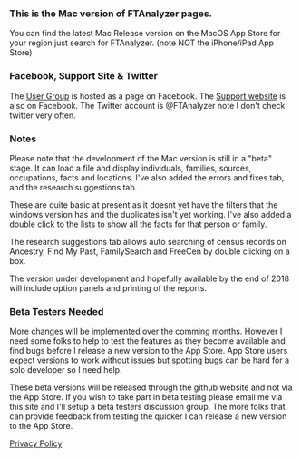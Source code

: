 ### This is the Mac version of FTAnalyzer pages. ###  

You can find the latest Mac Release version on the MacOS App Store for your region just search for FTAnalyzer. (note NOT the iPhone/iPad App Store) 

### Facebook, Support Site & Twitter

The [User Group](facebook.com/groups/ftanalyzer) is hosted as a page on Facebook. The  [Support website](facebook.com/FTAnalyzer) is also on Facebook. The Twitter account is @FTAnalyzer note I don't check twitter very often.

### Notes ###  
Please note that the development of the Mac version is still in a "beta" stage. It can load a file and display individuals, families, sources, occupations, facts and locations. I've also added the errors and fixes tab, and the research suggestions tab. 

These are quite basic at present as it doesnt yet have the filters that the windows version has and the duplicates isn't yet working. I've also added a double click to the lists to show all the facts for that person or family.

The research suggestions tab allows auto searching of census records on Ancestry, Find My Past, FamilySearch and FreeCen by double clicking on a box.

The version under development and hopefully available by the end of 2018 will include option panels and printing of the reports.

### Beta Testers Needed ###  
More changes will be implemented over the comming months. However I need some folks to help to test the features as they become available and find bugs before I release a new version to the App Store. App Store users expect versions to work without issues but spotting bugs can be hard for a solo developer so I need help. 

These beta versions will be released through the github website and not via the App Store. If you wish to take part in beta testing please email me via this site and I'll setup a beta testers discussion group. The more folks that can provide feedback from testing the quicker I can release a new version to the App Store. 

[Privacy Policy](ftanalyzer.com/privacy)
